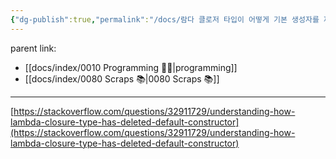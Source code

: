 ```yaml
---
{"dg-publish":true,"permalink":"/docs/람다 클로저 타입이 어떻게 기본 생성자를 제거하는지에 대해서/","title":"람다 클로저 타입이 어떻게 기본 생성자를 제거하는지에 대해서","tags":[" programming/c++  ","programming/c"]}
---
```


parent link: 
- [[docs/index/0010 Programming 👩‍💻\|programming]]
- [[docs/index/0080 Scraps 📚\|0080 Scraps 📚]]

---
[https://stackoverflow.com/questions/32911729/understanding-how-lambda-closure-type-has-deleted-default-constructor](https://stackoverflow.com/questions/32911729/understanding-how-lambda-closure-type-has-deleted-default-constructor)
